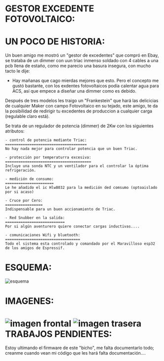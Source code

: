 GESTOR EXCEDENTE FOTOVOLTAICO:
==============================

 UN POCO DE HISTORIA:
 ====================
Un buen amigo me mostró un "gestor de excedentes" que compró en Ebay, se trataba de un dimmer con uun triac inmenso soldado con 4 cables a una pcb llena de estaño, como me parecio una basura insegura, con mucho tacto le dije:
 - Hay mañanas que cago mierdas mejores que esto.
Pero el concepto me gustó bastante, con los exdentes fotovoltaicos podía calentar agua  para ACS, así que empece a diseñar una dimmer como es debido.

Después de tres modelos les  traigo un  "Frankestein" que hará las delicicias de cualquier Maker con campo Fotovoltaico en su tejado, este amigo, te da la posibilidad de redirigir tu excedentes de produccion  a cualquier carga (regulable claro está).

Se trata de un regulador de potencia (dimmer) de 2Kw con los siguientes atributos:

    - control de potencia mediante Triac:
    =====================================
    No hay nada mejor para controlar potencia que un buen Triac.

    - protección por temperaturra excesiva:
    =======================================
    Incluye una sonda NTC y un ventilador para el controlar la óptima refrigeración.

    - medición de consumo:    
    ======================
    Le he añadido el ic Hlw8032 para la medición ded comsumo (optoaislado por si acaso)

    - Cruce por Cero:
    =================
    Indispensable para un buen accionamiento de Triac.

    - Red Snubber en la salida:
    ===========================
    Por si algún aventurero quiere conectar cargas inductivas....

    - comunicaciones Wifi y bluetooth:
    ==================================
    Todo el sistema esta controlado y comandado por el Maravilloso esp32 de los amigos de Espressif.


ESQUEMA:
========
![esquema](https://github.com/victorrova/librerias/blob/60fdc79c3b665ba7ccb75779944cb327731e6d5e/imagenes/Schematic_gestor.png)

IMAGENES:
=========
![imagen frontal](https://github.com/victorrova/librerias/blob/60fdc79c3b665ba7ccb75779944cb327731e6d5e/imagenes/IMG_20240121_105323.jpg)
![imagen trasera](https://github.com/victorrova/librerias/blob/60fdc79c3b665ba7ccb75779944cb327731e6d5e/imagenes/IMG_20240103_132508_1.jpg)
TRABAJOS PENDIENTES:
====================
Estoy ultimando el firmware de este "bicho", me falta documentarlo todo; creanme cuando vean mi código que les hará falta documentación....

